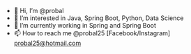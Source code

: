 - 👋 Hi, I’m @probal
- 👀 I’m interested in Java, Spring Boot, Python, Data Science
- 🌱 I’m currently working in Spring and Spring Boot
- 📫 How to reach me @probal25 [Facebook/Instagram] probal25@hotmail.com

<!---
probal25/probal25 is a ✨ special ✨ repository because its `README.md` (this file) appears on your GitHub profile.
You can click the Preview link to take a look at your changes.
--->

